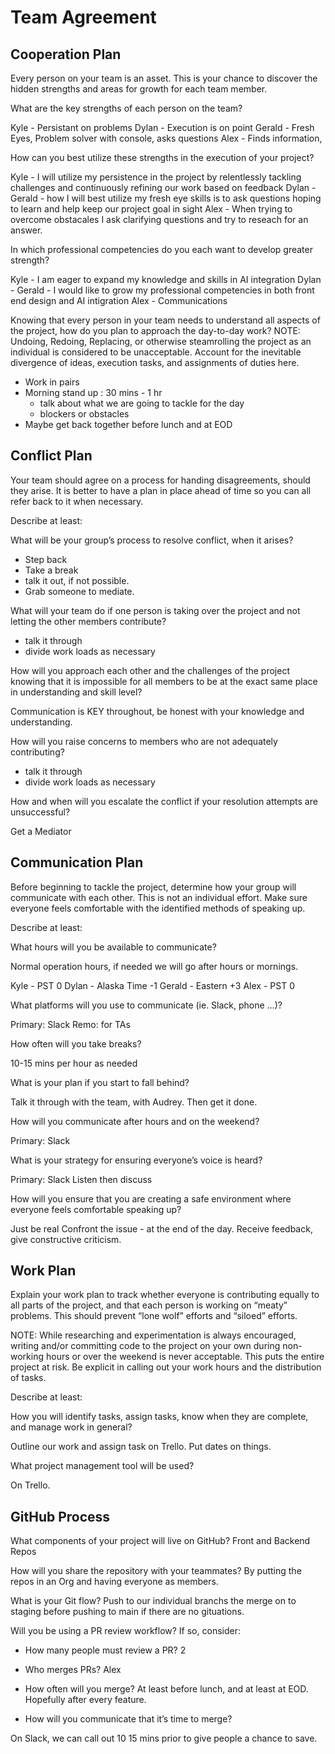 # Team Agreement

## Cooperation Plan

Every person on your team is an asset. This is your chance to discover the hidden strengths and areas for growth for each team member.

What are the key strengths of each person on the team?

Kyle - Persistant on problems
Dylan - Execution is on point
Gerald - Fresh Eyes, Problem solver with console, asks questions
Alex - Finds information,

How can you best utilize these strengths in the execution of your project?

Kyle - I will utilize my persistence in the project by relentlessly tackling challenges and continuously refining our work based on feedback
Dylan - 
Gerald - how I will best utilize my fresh eye skills is to ask questions hoping to learn and help keep our project goal in sight
Alex - When trying to overcome obstacales I ask clarifying questions and try to reseach for an answer.

In which professional competencies do you each want to develop greater strength?

Kyle - I am eager to expand my knowledge and skills in AI integration
Dylan - 
Gerald - I would like to grow my professional competencies in both front end design and AI intigration
Alex - Communications

Knowing that every person in your team needs to understand all aspects of the project, how do you plan to approach the day-to-day work?
NOTE: Undoing, Redoing, Replacing, or otherwise steamrolling the project as an individual is considered to be unacceptable. Account for the inevitable divergence of ideas, execution tasks, and assignments of duties here.

* Work in pairs
* Morning stand up : 30 mins - 1 hr
  * talk about what we are going to tackle for the day
  * blockers or obstacles
* Maybe get back together before lunch and at EOD

## Conflict Plan

Your team should agree on a process for handing disagreements, should they arise. It is better to have a plan in place ahead of time so you can all refer back to it when necessary.

Describe at least:

What will be your group’s process to resolve conflict, when it arises?

* Step back
* Take a break
* talk it out, if not possible.
* Grab someone to mediate.

What will your team do if one person is taking over the project and not letting the other members contribute?

* talk it through
* divide work loads as necessary

How will you approach each other and the challenges of the project knowing that it is impossible for all members to be at the exact same place in understanding and skill level?

Communication is KEY throughout, be honest with your knowledge and understanding.

How will you raise concerns to members who are not adequately contributing?

* talk it through
* divide work loads as necessary

How and when will you escalate the conflict if your resolution attempts are unsuccessful?

Get a Mediator

## Communication Plan

Before beginning to tackle the project, determine how your group will communicate with each other. This is not an individual effort. Make sure everyone feels comfortable with the identified methods of speaking up.

Describe at least:

What hours will you be available to communicate?

Normal operation hours, if needed we will go after hours or mornings.

Kyle - PST 0
Dylan - Alaska Time -1
Gerald - Eastern +3
Alex - PST 0

What platforms will you use to communicate (ie. Slack, phone …)?

Primary: Slack
Remo: for TAs

How often will you take breaks?

10-15 mins per hour as needed

What is your plan if you start to fall behind?

Talk it through with the team, with Audrey. Then get it done.

How will you communicate after hours and on the weekend?

Primary: Slack

What is your strategy for ensuring everyone’s voice is heard?

Primary: Slack
Listen then discuss

How will you ensure that you are creating a safe environment where everyone feels comfortable speaking up?

Just be real
Confront the issue - at the end of the day. Receive feedback, give constructive criticism.

## Work Plan

Explain your work plan to track whether everyone is contributing equally to all parts of the project, and that each person is working on “meaty” problems. This should prevent “lone wolf” efforts and “siloed” efforts.

NOTE: While researching and experimentation is always encouraged, writing and/or committing code to the project on your own during non-working hours or over the weekend is never acceptable. This puts the entire project at risk. Be explicit in calling out your work hours and the distribution of tasks.

Describe at least:

How you will identify tasks, assign tasks, know when they are complete, and manage work in general?

Outline our work and assign task on Trello. Put dates on things.

What project management tool will be used?

On Trello.

## GitHub Process

What components of your project will live on GitHub?
Front and Backend Repos

How will you share the repository with your teammates?
By putting the repos in an Org and having everyone as members.

What is your Git flow?
Push to our individual branchs the merge on to staging before pushing to main if there are no gituations.

Will you be using a PR review workflow? If so, consider:

* How many people must review a PR?
2

* Who merges PRs?
Alex

* How often will you merge?
At least before lunch, and at least at EOD. Hopefully after every feature.

* How will you communicate that it’s time to merge?

On Slack, we can call out 10 15 mins prior to give people a chance to save.
